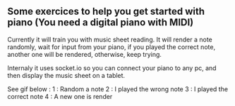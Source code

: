 ## Some exercices to help you get started with piano (You need a digital piano with MIDI)

Currently it will train you with music sheet reading. It will render a note randomly, wait for input from your piano, if you played the correct note, another one will be rendered, otherwise, keep trying.

Internaly it uses socket.io so you can connect your piano to any pc, and then display the music sheet on a tablet.

See gif below :
1 : Random a note
2 : I played the wrong note
3 : I played the correct note
4 : A new one is render
